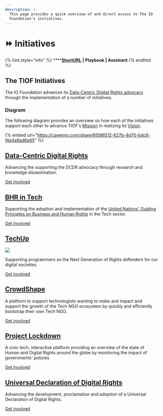 ```yaml
---
description: >-
  This page provides a quick overview of and direct access to The IO
  Foundation's initiatives.
---
```


# ⏩ Initiatives

{% hint style="info" %}
****[**ShortURL**](https://tiof.click/TIOFInitiatives) **| Playbook | Assistant**
{% endhint %}

## The TIOF Initiatives

The IO Foundation advances its [Data-Centric Digital Rights advocacy](https://tiof.click/DCDRAdvocacy) through the implementation of a number of initiatives.

### Diagram

The following diagram provides an overview on how each of the initiatives support each other to advance TIOF's [Mission](https://tiof.click/TIOFMission) in realizing its [Vision](https://tiof.click/TIOFVision).

{% embed url="https://cawemo.com/share/6f586512-627b-4d70-bdc6-f4a4a9ad6e65" %}

## [Data-Centric Digital Rights](http://localhost:5000/o/-MF3oKZXzZjSRVKTjwWS/s/rG4xcNzldvEoKR9FS7Og/ "mention")

Advancing the supporting the DCDR advocacy through research and knowledge dissemination.

[Get involved](https://tiof.click/DCDRDocs)

## [BHR in Tech](http://localhost:5000/o/-MF3oKZXzZjSRVKTjwWS/s/-M\_K57zbBbwulYcIf9UU/ "mention")

Supporting the adoption and implementation of the [United Nations' Guiding Principles on Business and Human Rights](https://dothe.click/Ext6) in the Tech sector.

[Get involved](https://tiof.click/BiTDocs)

## [TechUp](http://localhost:5000/o/-MF3oKZXzZjSRVKTjwWS/s/-M\_K54SuAkrrbCKMqyze/ "mention")

![](<.gitbook/assets/\[TIOF TU] Comms \[P] LinkedIn - Event Header ENG v1.0.jpg>)

Supporting programmers as the Next Generation of Rights defenders for our digital societies.

[Get involved](https://tiof.click/TUDocs)

## [CrowdShape](http://localhost:5000/o/-MF3oKZXzZjSRVKTjwWS/s/MxkrsyQSraXtP8kYavv2/ "mention")

A platform to support technologists wanting to make and impact and support the growth of the Tech NGO ecosystem by quickly and efficiently bootstrap their own Tech NGO.

[Get involved](https://tiof.click/CSDocs)

## [Project Lockdown](http://localhost:5000/o/-MF3oKZXzZjSRVKTjwWS/s/-MF3niuejuN6L2E3JNhU/ "mention")

A civic tech, interactive platform providing an overview of the state of Human and Digital Rights around the globe by monitoring the impact of governments' policies

[Get involved](https://tiof.click/PLDDocs)

## [Universal Declaration of Digital Rights](http://localhost:5000/o/-MF3oKZXzZjSRVKTjwWS/s/-M\_K4xk\_xBCdMTs3EMBi/ "mention")

Advancing the development, proclamation and adoption of a Universal Declaration of Digital Rights.

[Get involved](https://tiof.click/UDDRDocs)
